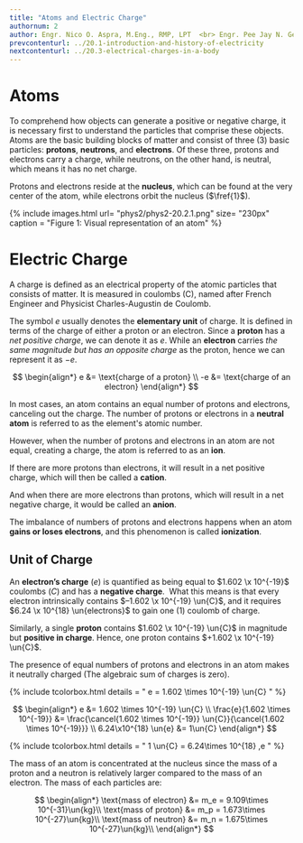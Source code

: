 ```yaml
---
title: "Atoms and Electric Charge"
authornum: 2
author: Engr. Nico O. Aspra, M.Eng., RMP, LPT  <br> Engr. Pee Jay N. Gealone
prevcontenturl: ../20.1-introduction-and-history-of-electricity
nextcontenturl: ../20.3-electrical-charges-in-a-body
---
```




# Atoms

To comprehend how objects can generate a positive or negative charge, it is necessary first to understand the particles that comprise these objects. Atoms are the basic building blocks of matter and consist of three (3) basic particles: **protons**, **neutrons**, and **electrons**. Of these three, protons and electrons carry a charge, while neutrons, on the other hand, is neutral, which means it has no net charge.

Protons and electrons reside at the **nucleus**, which can be found at the very center of the atom, while electrons orbit the nucleus ($\fref{1}$).


{% include images.html 
    url= "phys2/phys2-20.2.1.png" 
    size= "230px"
    caption = "Figure 1: Visual representation of an atom"
%}



# Electric Charge

A charge is defined as an electrical property of the atomic particles that consists of matter. It is measured in coulombs (C), named after French Engineer and Physicist Charles-Augustin de Coulomb.


The symbol $e$ usually denotes the **elementary unit** of charge. It is defined in terms of the charge of either a proton or an electron. Since a **proton** has a *net positive charge*, we can denote it as $e$. While an **electron** carries *the same magnitude but has an opposite charge* as the proton, hence we can represent it as $-e$.

$$
\begin{align*}
	e &= \text{charge of a proton} \\
	-e &= \text{charge of an electron}
\end{align*}
$$



In most cases, an atom contains an equal number of protons and electrons, canceling out the charge. 
The number of protons or electrons in a **neutral atom** is referred to as the element's atomic number. 

However, when the number of protons and electrons in an atom are not equal, creating a charge, the atom is referred to as an **ion**. 

If there are more protons than electrons, it will result in a net positive charge, which will then be called a **cation**. 

And when there are more electrons than protons, which will result in a net negative charge, it would be called an **anion**.  

The imbalance of numbers of protons and electrons happens when an atom **gains or loses electrons**, and this phenomenon is called **ionization**.




## Unit of Charge

An **electron’s charge** ($e$) is quantified as being equal to $1.602 \x 10^{-19}$ coulombs $(C)$ and has a **negative charge**.  What this means is that every electron intrinsically contains $–1.602 \x 10^{-19} \un{C}$, and it requires $6.24 \x 10^{18} \un{electrons}$ to gain one (1) coulomb of charge.


Similarly, a single **proton** contains $1.602 \x 10^{-19} \un{C}$ in magnitude but **positive in charge**. Hence, one proton contains $+1.602 \x 10^{-19} \un{C}$. 

The presence of equal numbers of protons and electrons in an atom makes it neutrally charged (The algebraic sum of charges is zero).




<!-- Coulomb, denoted as C, is used as the unit of charge in the SI units to quantify the charge on a larger scale than the molecular level. This has a value of, -->

<!-- And if we want to know the number of Coulombs in an elementary charge, all we need to do is to get its reciprocal, -->



{% include tcolorbox.html
    details = "
        e = 1.602 \times 10^{-19} \un{C}
    "
%}


$$
\begin{align*}
    e &= 1.602 \times 10^{-19} \un{C} \\
    \frac{e}{1.602 \times 10^{-19}} &= \frac{\cancel{1.602 \times 10^{-19}} \un{C}}{\cancel{1.602 \times 10^{-19}}} \\
    6.24\x10^{18} \un{e} &= 1\un{C}
\end{align*}
$$


{% include tcolorbox.html
    details = "
        1 \un{C} = 6.24\times 10^{18} \,e
    "
%}

The mass of an atom is concentrated at the nucleus since the mass of a proton and a neutron is relatively larger compared to the mass of an electron. The mass of each particles are:

$$
\begin{align*}
	\text{mass of electron} &= m_e = 9.109\times 10^{-31}\un{kg}\\
	\text{mass of proton} &= m_p = 1.673\times 10^{-27}\un{kg}\\
	\text{mass of neutron} &= m_n = 1.675\times 10^{-27}\un{kg}\\
\end{align*}
$$


